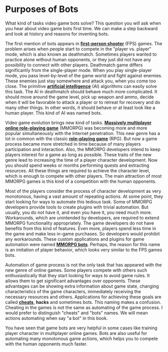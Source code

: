 # Purposes of Bots

What kind of tasks video game bots solve? This question you will ask when you hear about video game bots first time. We can make a step backward and look at history and reasons for inventing bots.

The first mention of bots appears in [**first-person shooter**](https://en.wikipedia.org/wiki/First-person_shooter) (FPS) games. The problem arises when people start to compete in the "player vs. player" mode, which is also known as deathmatch. Sometimes players wanted to practice alone without human opponents, or they just did not have any possibility to connect with other players. Deathmatch game differs significantly from the single-player mode. When you play single-player mode, you pass level-by-level of the game world and fight against enemies. These enemies just stay somewhere and attack you, when you come too close. The primitive [**artificial intelligence**](https://en.wikipedia.org/wiki/Artificial_intelligence_%28video_games%29) (AI) algorithms can easily solve this task. The AI in deathmatch should behave much more complicated. It should move around the game level, pick up weapon and ammo,  decide when it will be favorable to attack a player or to retreat for recovery and do many other things. In other words, it should behave or at least look like a human player. This kind of AI was named bots.

Video game evolution brings new kind of tasks. [**Massively multiplayer online role-playing game**](https://en.wikipedia.org/wiki/Massively_multiplayer_online_role-playing_game) (MMORPG) was becoming more and more popular simultaneously with the Internet penetration. This new genre has a lot in common with the classic [**role-playing game**](https://en.wikipedia.org/wiki/Role-playing_video_game) (RPG). But now a game process became more stretched in time because of many players participation and interaction. Also, the MMORPG developers intend to keep players interest for a game as long as possible. These traits of the new genre lead to increasing the time of a player character development. Now you should spend weeks or months performing quests and extracting resources. All these things are required to achieve the character level, which is enough to compete with other players. The main attraction of most MMORPG games is this kind of a competition with the human opponents.

Most of the players consider the process of character development as very monotonous, having a vast amount of repeating actions. At some point, they start looking for ways to automate this tedious task. Some of MMORPG developers provide tools to create plugins with trivial automation. But usually, you do not have it, and even you have it, you need much more. Workarounds, which are unintended by developers, are required to extend MMORPG functionality appropriately. The game developers do not have benefits from this kind of features. Even more, players spend less time in the game and make less in-game purchases. So developers would prohibit any workarounds. These custom applications and plugins for game automation were named [**MMORPG bots**](https://en.wikipedia.org/wiki/MMORPG_bots). Perhaps, the reason for this name is an imitation of player behavior, which looks very similar to the FPS games bots.

Automation of game process is not the only task that has appeared with the new genre of online games. Some players compete with others such enthusiastically that they start looking for ways to avoid game rules. It allows them to get significant advantages over opponents. These advantages can be showing extra information about game state, changing characteristics of the game characters, immediately receiving the necessary resources and others. Applications for achieving these goals are called [**cheats**](https://en.wikipedia.org/wiki/Cheating_in_online_games), **hacks** and sometimes bots. This naming makes a confusion. Cheating in the games is not the same as automating of the game process. I would prefer to distinguish "cheats" and "bots" names. We will mean actions automating when say "a bot" in this book.

You have seen that game bots are very helpful in some cases like training player character in multiplayer online games. Bots are also useful for automating many monotonous game actions, which helps you to compete with the human opponents much faster.
